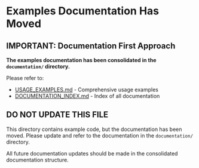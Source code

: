 # Examples Documentation Has Moved

## IMPORTANT: Documentation First Approach

**The examples documentation has been consolidated in the `documentation/` directory.**

Please refer to:

- [USAGE_EXAMPLES.md](../documentation/logic/USAGE_EXAMPLES.md) - Comprehensive usage examples
- [DOCUMENTATION_INDEX.md](../documentation/DOCUMENTATION_INDEX.md) - Index of all documentation

## DO NOT UPDATE THIS FILE

This directory contains example code, but the documentation has been moved.
Please update and refer to the documentation in the `documentation/` directory.

All future documentation updates should be made in the consolidated documentation structure.
